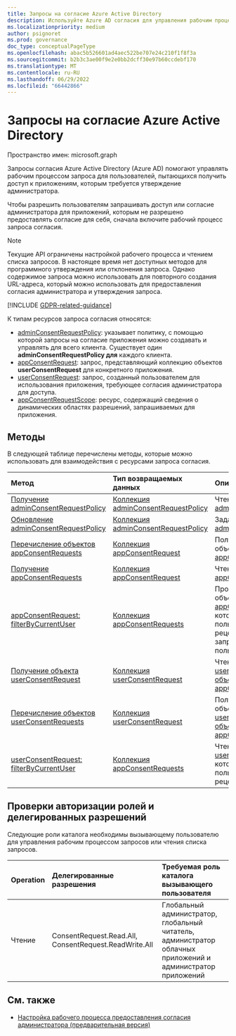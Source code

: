 ```yaml
---
title: Запросы на согласие Azure Active Directory
description: Используйте Azure AD согласия для управления рабочим процессом запроса для пользователей, которые пытаются получить доступ к приложениям, которым требуется согласие администратора.
ms.localizationpriority: medium
author: psignoret
ms.prod: governance
doc_type: conceptualPageType
ms.openlocfilehash: abac5b526601ad4aec522be707e24c210f1f8f3a
ms.sourcegitcommit: b2b3c3ae00f9e2e0bb2dcff30e97b60ccdebf170
ms.translationtype: MT
ms.contentlocale: ru-RU
ms.lasthandoff: 06/29/2022
ms.locfileid: "66442866"
---
```

# <a name="azure-active-directory-consent-requests"></a>Запросы на согласие Azure Active Directory

Пространство имен: microsoft.graph

Запросы согласия Azure Active Directory (Azure AD) помогают управлять рабочим процессом запроса для пользователей, пытающихся получить доступ к приложениям, которым требуется утверждение администратора.

Чтобы разрешить пользователям запрашивать доступ или согласие администратора для приложений, которым не разрешено предоставлять согласие для себя, сначала включите рабочий процесс запроса согласия. 

>[!NOTE]
>Текущие API ограничены настройкой рабочего процесса и чтением списка запросов. В настоящее время нет доступных методов для программного утверждения или отклонения запроса. Однако содержимое запроса можно использовать для повторного создания URL-адреса, который можно использовать для предоставления согласия администратора и утверждения запроса.

[!INCLUDE [GDPR-related-guidance](../../includes/gdpr-msgraph-export-note.md)]

К типам ресурсов запроса согласия относятся:

* [adminConsentRequestPolicy](../resources/adminconsentrequestpolicy.md): указывает политику, с помощью которой запросы на согласие приложения можно создавать и управлять для всего клиента. Существует один **adminConsentRequestPolicy для** каждого клиента.
* [appConsentRequest](../resources/appconsentrequest.md): запрос, представляющий коллекцию объектов **userConsentRequest** для конкретного приложения.
* [userConsentRequest](../resources/userconsentrequest.md): запрос, созданный пользователем для использования приложения, требующее согласия администратора для доступа.
* [appConsentRequestScope](../resources/appconsentrequestscope.md): ресурс, содержащий сведения о динамических областях разрешений, запрашиваемых для приложения.  

## <a name="methods"></a>Методы

В следующей таблице перечислены методы, которые можно использовать для взаимодействия с ресурсами запроса согласия.

| Метод           | Тип возвращаемых данных    |Описание|
|:---------------|:--------|:----------|
|[Получение adminConsentRequestPolicy](../api/adminconsentrequestpolicy-get.md) | [Коллекция adminConsentRequestPolicy](adminconsentrequestpolicy.md) | Чтение свойств [adminConsentRequestPolicy](adminconsentrequestpolicy.md). |
|[Обновление adminConsentRequestPolicy](../api/adminconsentrequestpolicy-update.md) | [Коллекция adminConsentRequestPolicy](adminconsentrequestpolicy.md) | Задайте конфигурации [для adminConsentRequestPolicy](adminconsentrequestpolicy.md). |
|[Перечисление объектов appConsentRequests ](../api/appconsentapprovalroute-list-appconsentrequests.md) | [Коллекция appConsentRequest](appconsentrequest.md) | Получение коллекции объектов [appConsentRequest](appconsentrequest.md) . |
|[Получение appConsentRequests ](../api/appconsentrequest-get.md) | [Коллекция appConsentRequest](appconsentrequest.md) | Чтение объекта [appConsentRequest](appconsentrequest.md) . |
|[appConsentRequest: filterByCurrentUser](../api/appconsentrequest-filterByCurrentUser.md) | [Коллекция appConsentRequests](../resources/appconsentrequest.md) | Прочитайте свойства объектов [appConsentRequest](../resources/appconsentrequest.md) , для которых текущий пользователь является рецензентом и состояние запроса согласия пользователя `InProgress`. |
|[Получение объекта userConsentRequest ](../api/userconsentrequest-get.md) | [Коллекция userConsentRequest](userconsentrequest.md) | Чтение объекта [userConsentRequest](userconsentrequest.md) для [объекта appConsentRequest](appconsentrequest.md). |
|[Перечисление объектов userConsentRequests ](../api/appconsentrequest-list-userconsentrequests.md) | [Коллекция userConsentRequest](userconsentrequest.md) | Получение коллекции объектов [userConsentRequest](userconsentrequest.md) для [объекта appConsentRequest](appconsentrequest.md). |
|[userConsentRequest: filterByCurrentUser](../api/userconsentrequest-filterByCurrentUser.md) | [Коллекция appConsentRequests](../resources/userconsentrequest.md) | Чтение свойств объектов [userConsentRequest](../resources/userconsentrequest.md) , для которых текущий пользователь является рецензентом. |

## <a name="role-and-delegated-permission-authorization-checks"></a>Проверки авторизации ролей и делегированных разрешений

Следующие роли каталога необходимы вызывающему пользователю для управления рабочим процессом запросов или чтения списка запросов.

| Operation | Делегированные разрешения | Требуемая роль каталога вызывающего пользователя |
|:------------------|:------------|:--------------------------------------------|
| Чтение | ConsentRequest.Read.All, ConsentRequest.ReadWrite.All | Глобальный администратор, глобальный читатель, администратор облачных приложений и администратор приложений |

## <a name="see-also"></a>См. также

- [Настройка рабочего процесса предоставления согласия администратора (предварительная версия)](/azure/active-directory/manage-apps/configure-admin-consent-workflow?preserve-view=true)


<!--
{
  "type": "#page.annotation",
  "description": "Service root",
  "keywords": "",
  "section": "documentation",
  "tocPath": "",
  "suppressions": []
}
-->
